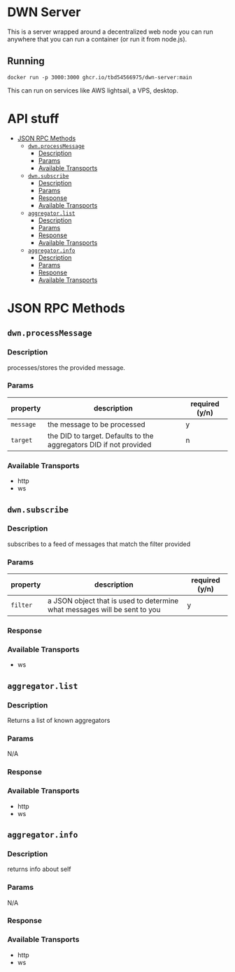 # DWN Server <!-- omit in toc -->

This is a server wrapped around a decentralized web node you can run anywhere that you can run a container (or run it from node.js). 

## Running

`docker run -p 3000:3000 ghcr.io/tbd54566975/dwn-server:main`

This can run on services like AWS lightsail, a VPS, desktop.


# API stuff

- [JSON RPC Methods](#json-rpc-methods)
  - [`dwn.processMessage`](#dwnprocessmessage)
    - [Description](#description)
    - [Params](#params)
    - [Available Transports](#available-transports)
  - [`dwn.subscribe`](#dwnsubscribe)
    - [Description](#description-1)
    - [Params](#params-1)
    - [Response](#response)
    - [Available Transports](#available-transports-1)
  - [`aggregator.list`](#aggregatorlist)
    - [Description](#description-2)
    - [Params](#params-2)
    - [Response](#response-1)
    - [Available Transports](#available-transports-2)
  - [`aggregator.info`](#aggregatorinfo)
    - [Description](#description-3)
    - [Params](#params-3)
    - [Response](#response-2)
    - [Available Transports](#available-transports-3)



# JSON RPC Methods

## `dwn.processMessage`
### Description
processes/stores the provided message. 


### Params
| property  | description                                                        | required (y/n) |
| --------- | ------------------------------------------------------------------ | -------------- |
| `message` | the message to be processed                                        | y              |
| `target`  | the DID to target. Defaults to the aggregators DID if not provided | n              |


### Available Transports
* http
* ws

## `dwn.subscribe`

### Description
subscribes to a feed of messages that match the filter provided

### Params


| property | description                                                               | required (y/n) |
| -------- | ------------------------------------------------------------------------- | -------------- |
| `filter` | a JSON object that is used to determine what messages will be sent to you | y              |


### Response


### Available Transports
* ws

## `aggregator.list`

### Description
Returns a list of known aggregators

### Params
N/A

### Response

### Available Transports
* http
* ws

## `aggregator.info`

### Description
returns info about self

### Params
N/A

### Response

### Available Transports
* http
* ws
